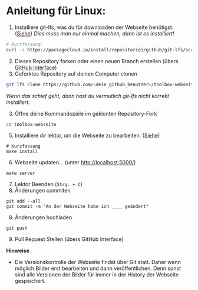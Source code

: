 Anleitung für Linux:
===========

1. Installiere git-lfs, was du für downloaden der Webseite benötigst.
([Siehe](https://github.com/ToolboxBodensee/toolbox-webseite/wiki/Installation))
*Dies muss man nur einmal machen, dann ist es installiert!*
```bash
# Kurzfassung:
curl -s https://packagecloud.io/install/repositories/github/git-lfs/script.deb.sh | sudo bash
```
2. Dieses Repository forken oder einen neuen Branch erstellen (übers [GitHub Interface](https://github.com/toolboxbodensee/tollbox-webseite.git))
3. Geforktes Repository auf deinen Computer clonen
```bash 
git lfs clone https://github.com/<dein_github_benutzer>/toolbox-webseite.git
```
*Wenn das schief geht, dann hast du vermutlich git-lfs nicht korrekt installiert.*

3. Öffne deine Kommandozeile im geklonten Repository-Fork 
```bash
cd toolbox-webseite
```
5. Installiere dir lektor, um die Webseite zu bearbeiten. ([Siehe](https://github.com/ToolboxBodensee/toolbox-webseite/wiki/Installation))
```
# Kurzfassung
make install
```

6. Webseite updaten... (unter [http://localhost:5000/](http://localhost:5000/))
```
make server
```
7. Lektor Beenden (``Strg. + C``)
8. Änderungen commiten 
```
git add --all
git commit -m "An der Webseite habe ich ____ geändert"

```
8. Änderungen hochladen
```
git push
```
9. Pull Request Stellen (übers GitHub Interface)


**Hinweise**
-  Die Versionskontrolle der Webseite findet über Git statt. Daher wenn möglich Bilder erst
bearbeiten und dann veröffentlichen. Denn sonst sind alle Versionen der Bilder für immer in der History der Webseite gespeichert. 
